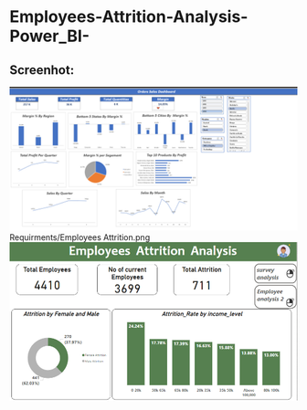 # Employees-Attrition-Analysis-Power_BI-
## Screenhot:
![login](https://github.com/shoroukabdelraouf/Sales-Analysis-/blob/main/screenshots/orders.png?raw=true)
Requirments/Employees Attrition.png
![login](https://github.com/shoroukabdelraouf/Employees-Attrition-Analysis-Power_BI-/blob/c2b18c7d8cf58f22b6692a33cba2ff1fec046047/Requirments/Employees%20Attrition.png)
